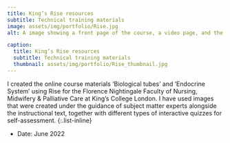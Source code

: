 ```yaml
---
title: King’s Rise resources
subtitle: Technical training materials
image: assets/img/portfolio/Rise.jpg
alt: A image showing a front page of the course, a video page, and the page of self assessment.

caption:
  title: King’s Rise resources
  subtitle: Technical training materials
  thumbnail: assets/img/portfolio/Rise_thumbnail.jpg
---
```

I created the online course materials ‘Biological tubes’ and ‘Endocrine System’ using Rise for the Florence Nightingale Faculty of Nursing, Midwifery & Palliative Care at King’s College London. I have used images that were created under the guidance of subject matter experts alongside the instructional text, together with different types of interactive quizzes for self-assessment.
{:.list-inline}
- Date: June 2022
